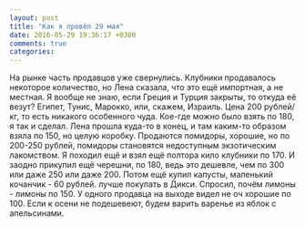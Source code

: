 ```yaml
---
layout: post
title: "Как я провёл 29 мая"
date: 2016-05-29 19:36:17 +0300
comments: true
categories: 
---
```

На рынке часть продавцов уже свернулись. Клубники продавалось некоторое количество, но Лена сказала, что это ещё импортная, а не местная. Я вообще не знаю, если Греция и Турция закрыты, то откуда её везут? Египет, Тунис, Марокко, или, скажем, Израиль. Цена 200 рублей/кг, то есть никакого особенного чуда. Кое-где можно было взять по 180, я так и сделал. Лена прошла куда-то в конец, и там каким-то образом взяла по 150, но целую коробку. Продаются помидоры, хорошие, но по 200-250 рублей, помидоры становятся недоступным экзотическим лакомством. Я походил ещё и взял ещё полтора кило клубники по 170. И заодно прикупил ещё черешни, по 180, ведь это дешевле, чем по 300 или даже 250 или даже 200. Потом ещё купил капусты, маленький кочанчик - 60 рублей. лучше покупать в Дикси. Спросил, почём лимоны - лимоны по 150. У одного продавца на выходе видел не оч хорошие по 100. Если к осени не подешевеют, будем варить варенье из яблок с апельсинами.